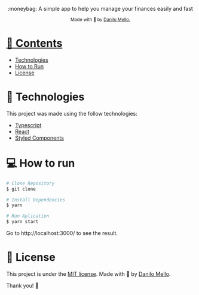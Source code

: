 <p align="center">
  :moneybag: A simple app to help you manage your finances easily and fast
</p>

<div align="center">
  <sub> Made with 💖 by
    <a href="https://github.com/daniilomello">Danilo Mello.
  </sub>
</div>

# 📌 Contents

* [Technologies](#rocket-technologies)
* [How to Run](#computer-how-to-run)
* [License](#page_facing_up-license)

# :rocket: Technologies
This project was made using the follow technologies:

* [Typescript](https://www.typescriptlang.org/)
* [React](https://reactjs.org/)
* [Styled Components](https://styled-components.com/)

# :computer: How to run

```bash
# Clone Repository
$ git clone
```

```bash
# Install Dependencies
$ yarn

# Run Aplication
$ yarn start
```
Go to http://localhost:3000/ to see the result.


# :page_facing_up: License

This project is under the [MIT license](./LICENSE).
Made with 💖 by [Danilo Mello](https://www.linkedin.com/in/daniilomello/).

Thank you! 🌠
